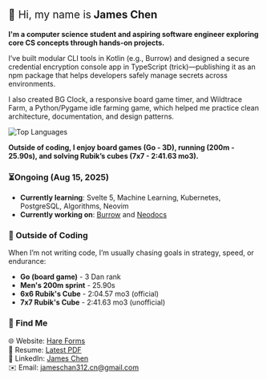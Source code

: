 ## <span style="font-weight: normal;">👋 Hi, my name is</span> **James Chen**

**I'm a computer science student and aspiring software engineer exploring core CS concepts through hands-on projects.**

I’ve built modular CLI tools in Kotlin (e.g., Burrow) and designed a secure credential encryption console app in TypeScript (trick)—publishing it as an npm package that helps developers safely manage secrets across environments.

I also created BG Clock, a responsive board game timer, and Wildtrace Farm, a Python/Pygame idle farming game, which helped me practice clean architecture, documentation, and design patterns.

![Top Languages](https://github-readme-stats.vercel.app/api/top-langs/?username=TypingHare&layout=compact&theme=radical)

**Outside of coding, I enjoy board games (Go - 3D), running (200m - 25.90s), and solving Rubik’s cubes (7x7 - 2:41.63 mo3).**

### ⏳Ongoing (Aug 15, 2025)

- **Currently learning**: Svelte 5, Machine Learning, Kubernetes, PostgreSQL, Algorithms, Neovim
- **Currently working on**: [Burrow](https://github.com/TypingHare/burrow) and [Neodocs](https://github.com/TypingHare/neodocs)

### 🎯 Outside of Coding

When I’m not writing code, I’m usually chasing goals in strategy, speed, or endurance:

- **Go (board game)** - 3 Dan rank
- **Men's 200m sprint** - 25.90s
- **6x6 Rubik's Cube** - 2:04.57 mo3 (official)
- **7x7 Rubik's Cube** - 2:41.63 mo3 (unofficial)

### 🔗 Find Me

🌐 Website: [Hare Forms](https://forms.james-chan.me) <br>
📄 Resume: [Latest PDF](resume/20250815.pdf) <br>
💼 LinkedIn: [James Chen](https://www.linkedin.com/in/zhuojian-chen-8482a5243/) <br>
✉️ Email: [jameschan312.cn@gmail.com](mailto:jameschan312.cn@gmail.com) <br>
